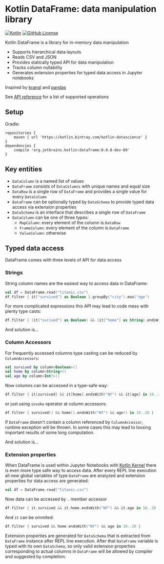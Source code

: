 # Kotlin DataFrame: data manipulation library
[![Kotlin](https://img.shields.io/badge/kotlin-1.4.20-blue.svg?logo=kotlin)](http://kotlinlang.org)
[![GitHub License](https://img.shields.io/badge/license-Apache%20License%202.0-blue.svg?style=flat)](http://www.apache.org/licenses/LICENSE-2.0)

Kotlin DataFrame is a library for in-memory data manipulation
* Supports hierarchical data layouts
* Reads CSV and JSON
* Provides statically typed API for data manipulation
* Tracks column nullability 
* Generates extension properties for typed data access in Jupyter notebooks

Inspired by [krangl](https://github.com/holgerbrandl/krangl) and [pandas](https://pandas.pydata.org/)

See [API reference](docs/reference.md) for a list of  supported operations 

## Setup

Gradle:
```
repositories {
    maven { url 'https://kotlin.bintray.com/kotlin-datascience' }
}
dependencies {
    compile 'org.jetbrains.kotlin:dataframe:0.0.8-dev-89'
}
```

## Key entities
* `DataColumn` is a named list of values
* `DataFrame` consists of `DataColumns` with unique names and equal size
* `DataRow` is a single row of `DataFrame` and provides a single value for every `DataColumn`
* `DataFrame` can be optionally typed by `DataSchema` to provide typed data access via extension properties  
* `DataSchema` is an interface that describes a single row of `DataFrame`
* `DataColumn` can be one of three types:
    * `MapColumn`: every element of the column is `DataRow`
    * `FrameColumn`: every element of the column is `DataFrame`
    * `ValueColumn`: otherwise 

## Typed data access

DataFrame comes with three levels of API for data access

### Strings

String column names are the easiest way to access data in DataFrame: 
```kotlin
val df = DataFrame.read("titanic.csv")
df.filter { it["survived"] as Boolean }.groupBy("city").max("age")
```
For more complicated expressions this API may lead to code mess with plenty type casts:
```kotlin
df.filter { (it["surived"] as Boolean) && (it["home"] as String).endsWith("NY") && (it["age"] as Int?) in 10..20 }
```  
And solution is...

### Column Accessors

For frequently accessed columns type casting can be reduced by `ColumnAccessors`:   
```kotlin
val survived by column<Boolean>()
val home by column<String>()
val age by column<Int?>()
```
Now columns can be accessed in a type-safe way:
```kotlin
df.filter { it[survived] && it[home].endsWith("NY") && it[age] in 10..20 }
```
or just using `invoke` operator at column accessors:
```kotlin
df.filter { survived() && home().endsWith("NY") && age() in 10..20 }
```
If `DataFrame` doesn't contain a column referenced by `ColumnAccessor`, runtime exception will be thrown. In some cases
this may lead to loosing important results of some long computation.

And solution is...

### Extension properties
When DataFrame is used within Jupyter Notebooks with [Kotlin Kernel](https://github.com/Kotlin/kotlin-jupyter) there is even more type safe way to access data. 
After every REPL line execution all new global variables of type `DataFrame` are analyzed and extension properties 
for data access are generated:
```kotlin
val df = DataFrame.read("titanic.csv")
```
Now data can be accessed by `.` member accessor
```kotlin
df.filter { it.survived && it.home.endsWith("NY") && it.age in 10..20 }
```
And `it` can be ommited:    
```kotlin
df.filter { survived && home.endsWith("NY") && age in 10..20 }
```
Extension properties are generated for `DataSchema` that is extracted from `DataFrame` instance after REPL line execution.
After that `DataFrame` variable is typed with its own `DataSchema`, so only valid extension properties corresponding 
to actual columns in `DataFrame` will be allowed by compiler and suggested by completion.
